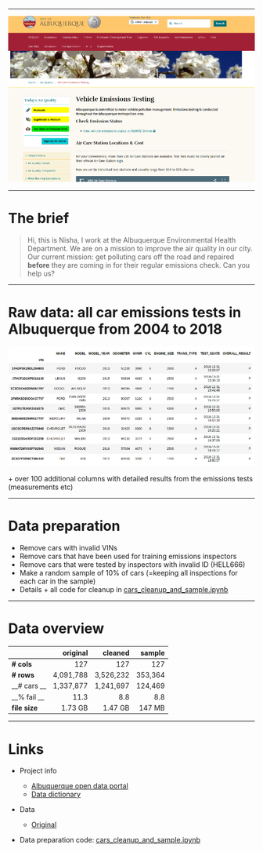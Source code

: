 
------------------------

![Screenshot of Vehicle Emissions Testing Website](abq.png) 

------------------------

# The brief

> Hi, this is Nisha, I work at the Albuquerque Environmental Health Department. We are on a mission to improve the air quality in our city. Our current mission: get polluting cars off the road and repaired **before** they are coming in for their regular emissions check. Can you help us?

------------------------

# Raw data: all car emissions tests in Albuquerque from 2004 to 2018


![Screenshot of Vehicle Emissions Testing Website](data.png) 

\+ over 100 additional columns with detailed results from the emissions tests (measurements etc)

------------------------------------

# Data preparation

* Remove cars with invalid VINs
* Remove cars that have been used for training emissions inspectors
* Remove cars that were tested by inspectors with invalid ID (HELL666)
* Make a random sample of 10% of cars (=keeping all inspections for each car in the sample)
* Details + all code for cleanup in [cars_cleanup_and_sample.ipynb](cars_cleanup_and_sample.ipynb)

-------------------------------

# Data overview 

|   | __original__  | __cleaned__  |  __sample__ | 
|---|---:|---:|---:|
|  __# cols__  |  127 | 127  | 127  | 
|  __# rows__ |  4,091,788 |  3,526,232 | 353,364  | 
| __# cars __ | 1,337,877 | 1,241,697 | 124,469 | 
|  __\% fail __ |  11.3 | 8.8  | 8.8  | 
|  __file size__ | 1.73 GB  |  1.47 GB |  147 MB | 

------------------------

# Links

* Project info
    * [Albuquerque open data portal](https://www.cabq.gov/abq-data/)
    * [Data dictionary](http://data.cabq.gov/airquality/vehicleemissions/MetaData.pdf)

* Data
    * [Original](http://data.cabq.gov/airquality/vehicleemissions/prioryears/)

*  Data preparation code: [cars_cleanup_and_sample.ipynb](cars_cleanup_and_sample.ipynb)


